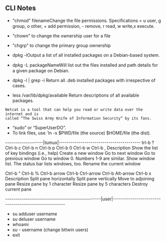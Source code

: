 ## CLI Notes 

* "chmod" <specification> filenameChange the ﬁle permissions. Speciﬁcations = u user, g group, o other, + add
permission, - remove, r read, w write,x execute.

* "chown" to change the ownership user for a file

* "chgrp" to change the primary group ownership 

* dpkg -lOutput a list of all installed packages on a Debian-based system.
* dpkg -L packageNameWill list out the ﬁles installed and path details for a given package on Debian.
* dpkg -l | grep -i <edit>Return all .deb installed packages with <edit> irrespective of cases.
* less /var/lib/dpkg/available Return descriptions of all available packages.

```
Netcat is a tool that can help you read or write data over the internet and is
called “The Swiss Army Knife of Information Security” by its fans.
```
* “sudo” or “SuperUserDO”.
* To link files, use `ln -s $PWD/file (the source) $HOME/file (the dist).
 


-------------------|tumux|-----------------------------------------
trl-b ?
Ctrl-b c
Ctrl-b n
Ctrl-b p
Ctrl-b 0
Ctrl-b w
Ctrl-b ,
Description
Show the list of key bindings (i.e., help)
Create a new window
Go to next window
Go to previous window
Go to window 0. Numbers 1-9 are similar.
Show window list. The status bar lists windows, too.
Rename the current window

Ctrl-b "
Ctrl-b %
Ctrl-b arrow
Ctrl-b Ctrl-arrow
Ctrl-b Alt-arrow
Ctrl-b x
Description
Split pane horizontally
Split pane vertically
Move to adjoining pane
Resize pane by 1 character
Resize pane by 5 characters
Destroy current pane

------------------------------------------------|user|------------------------------------------------------
* su adduser username
* su deluser username
* whoami
* su - username (change bttwin users)
* exit 

